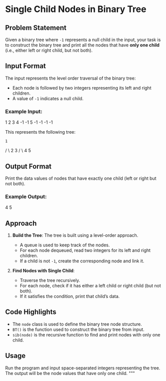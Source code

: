 # Single Child Nodes in Binary Tree

## Problem Statement

Given a binary tree where `-1` represents a null child in the input, your task is to construct the binary tree and print all the nodes that have **only one child** (i.e., either left or right child, but not both).

## Input Format

The input represents the level order traversal of the binary tree:
- Each node is followed by two integers representing its left and right children.
- A value of `-1` indicates a null child.

### Example Input:
1 2 3 4 -1 -1 5 -1 -1 -1 -1

This represents the following tree:

    1
   / \\
  2   3
 /     \\
4       5

## Output Format

Print the data values of nodes that have exactly one child (left or right but not both).

### Example Output:
4 5

## Approach

1. **Build the Tree**: The tree is built using a level-order approach.
   - A queue is used to keep track of the nodes.
   - For each node dequeued, read two integers for its left and right children.
   - If a child is not `-1`, create the corresponding node and link it.

2. **Find Nodes with Single Child**:
   - Traverse the tree recursively.
   - For each node, check if it has either a left child or right child (but not both).
   - If it satisfies the condition, print that child’s data.

## Code Highlights

- The `node` class is used to define the binary tree node structure.
- `BT()` is the function used to construct the binary tree from input.
- `sib(node)` is the recursive function to find and print nodes with only one child.

## Usage

Run the program and input space-separated integers representing the tree.
The output will be the node values that have only one child.
"""
